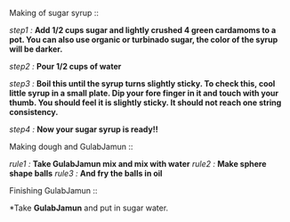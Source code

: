 Making of sugar syrup ::      
  
   _step1 :_ __Add 1/2 cups sugar and lightly crushed 4 green cardamoms to a pot. You can also use organic or turbinado sugar, the color of the syrup will be darker.__

   _step2 :_ __Pour 1/2 cups of water__

   
   _step3 :_ __Boil this until the syrup turns slightly sticky. To check this, cool little syrup in a small plate. Dip your fore finger in it and touch with your thumb. You should feel it is slightly sticky. It should not reach one string consistency.__

   _step4 :_ __Now your sugar syrup is ready!!__


  Making dough and GulabJamun :: 

  *rule1 :* **Take GulabJamun mix and mix with water**
  *rule2 :* **Make sphere shape balls**
  *rule3 :* **And fry the balls in oil**

  Finishing GulabJamun :: 
   
   *Take **GulabJamun** and put in sugar water.


   



